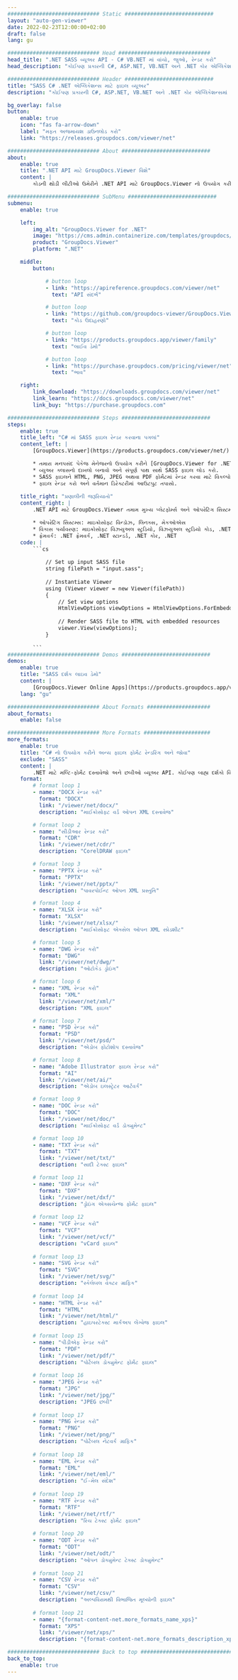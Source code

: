 ```yaml
---
############################# Static ############################
layout: "auto-gen-viewer"
date: 2022-02-23T12:00:00+02:00
draft: false
lang: gu

############################# Head #############################
head_title: ".NET SASS વ્યૂઅર API - C# VB.NET માં વાંચો, જુઓ, રેન્ડર કરો"
head_description: "કોઈપણ પ્રકારની C#, ASP.NET, VB.NET અને .NET કોર એપ્લિકેશન્સમાં SASS વાંચવા, રેન્ડર કરવા અને પ્રદર્શિત કરવા માટે .NET દસ્તાવેજ વ્યૂઅર API."

############################# Header ############################
title: "SASS C# .NET એપ્લિકેશન્સ માટે ફાઇલ વ્યૂઅર" 
description: "કોઈપણ પ્રકારની C#, ASP.NET, VB.NET અને .NET કોર એપ્લિકેશન્સમાં SASS ફાઇલ વાંચવા, રેન્ડર કરવા અને પ્રદર્શિત કરવા માટે .NET દસ્તાવેજ વ્યૂઅર API. સાચા ફોર્મેટિંગ અને લેઆઉટ સાથે રેન્ડર કરેલી ફાઇલોને HTML5, PDF અથવા કોડની કેટલીક લાઇનનો ઉપયોગ કરીને છબી તરીકે જુઓ." 

bg_overlay: false
button:
    enable: true
    icon: "fas fa-arrow-down"
    label: "મફત અજમાયશ ડાઉનલોડ કરો"
    link: "https://releases.groupdocs.com/viewer/net"

############################# About ############################
about:
    enable: true
    title: ".NET API માટે GroupDocs.Viewer વિશે" 
    content: |
        કોડની થોડી લીટીઓ ઉમેરીને .NET API માટે GroupDocs.Viewer નો ઉપયોગ કરીને તમારી .NET એપ્લિકેશન્સમાં 190+ લોકપ્રિય દસ્તાવેજ ફોર્મેટ જોવાનું શરૂ કરો. ડેવલપર્સ પીડીએફ, વર્ડ પ્રોસેસિંગ, એક્સેલ સ્પ્રેડશીટ, પ્રેઝન્ટેશન, વિઝિયો, પ્રોજેક્ટ, આઉટલુક અને અન્ય ઘણા લોકપ્રિય દસ્તાવેજ ફોર્મેટને HTML5, ઇમેજ અથવા પીડીએફ મોડમાં સરળતાથી પ્રદર્શિત કરી શકે છે. દસ્તાવેજનું રેન્ડરિંગ ઝડપી છે, મૂળ સ્રોત ફાઇલ જેવું જ છે, અને તેને વધારાના સોફ્ટવેર અથવા અન્ય કોઈપણ બાહ્ય પુસ્તકાલયોને ઇન્સ્ટોલ કરવાની જરૂર નથી.

############################# SubMenu ############################
submenu:
    enable: true

    left:
        img_alt: "GroupDocs.Viewer for .NET"
        image: "https://cms.admin.containerize.com/templates/groupdocs/images/product-logos/90x90-noborder/groupdocs-viewer-net.png"
        product: "GroupDocs.Viewer"
        platform: ".NET"

    middle:
        button:

            # button loop
            - link: "https://apireference.groupdocs.com/viewer/net"
              text: "API સંદર્ભ"

            # button loop
            - link: "https://github.com/groupdocs-viewer/GroupDocs.Viewer-for-.NET"
              text: "કોડ ઉદાહરણો"

            # button loop
            - link: "https://products.groupdocs.app/viewer/family"
              text: "લાઈવ ડેમો"

            # button loop
            - link: "https://purchase.groupdocs.com/pricing/viewer/net"
              text: "ભાવ"

    right:
        link_download: "https://downloads.groupdocs.com/viewer/net"
        link_learn: "https://docs.groupdocs.com/viewer/net"
        link_buy: "https://purchase.groupdocs.com"

############################# Steps ############################
steps:
    enable: true
    title_left: "C# માં SASS ફાઇલ રેન્ડર કરવાના પગલાં" 
    content_left: |
        [GroupDocs.Viewer](https://products.groupdocs.com/viewer/net/) વડે તમે SASS ને HTML, JPEG, PNG અથવા PDF માં થોડા પગલાંમાં રેન્ડર કરી શકો છો.

        * તમારા મનપસંદ પેકેજ મેનેજરનો ઉપયોગ કરીને [GroupDocs.Viewer for .NET](https://www.nuget.org/packages/groupdocs.viewer) ઇન્સ્ટોલ કરો. 
        * વ્યુઅર ક્લાસનો દાખલો બનાવો અને સંપૂર્ણ પાથ સાથે SASS ફાઇલ લોડ કરો. 
        * SASS ફાઇલને HTML, PNG, JPEG અથવા PDF ફોર્મેટમાં રેન્ડર કરવા માટે વિકલ્પો સેટ કરો. 
        * ફાઇલ રેન્ડર કરો અને વર્તમાન ડિરેક્ટરીમાં આઉટપુટ તપાસો. 
        
    title_right: "પ્રણાલીની જરૂરિયાતો" 
    content_right: |
        .NET API માટે GroupDocs.Viewer તમામ મુખ્ય પ્લેટફોર્મ્સ અને ઓપરેટિંગ સિસ્ટમ્સ પર સપોર્ટેડ છે. નીચે આપેલા કોડને અમલમાં મૂકતા પહેલા, કૃપા કરીને ખાતરી કરો કે તમારી પાસે તમારી સિસ્ટમ પર નીચેની પૂર્વજરૂરીયાતો ઇન્સ્ટોલ કરેલી છે.

        * ઓપરેટિંગ સિસ્ટમ્સ: માઇક્રોસોફ્ટ વિન્ડોઝ, લિનક્સ, મેકઓએસ 
        * વિકાસ પર્યાવરણ: માઇક્રોસોફ્ટ વિઝ્યુઅલ સ્ટુડિયો, વિઝ્યુઅલ સ્ટુડિયો કોડ, .NET CLI 
        * ફ્રેમવર્ક: .NET ફ્રેમવર્ક, .NET સ્ટાન્ડર્ડ, .NET કોર, .NET 
    code: |
        ```cs
                        
            // Set up input SASS file
            string filePath = "input.sass";
        
            // Instantiate Viewer
            using (Viewer viewer = new Viewer(filePath))
            {
            	// Set view options 
            	HtmlViewOptions viewOptions = HtmlViewOptions.ForEmbeddedResources();
                    
            	// Render SASS file to HTML with embedded resources
            	viewer.View(viewOptions);
            }
             
        ```
############################# Demos ############################
demos:
    enable: true
    title: "SASS દર્શક લાઇવ ડેમો"
    content: |
        [GroupDocs.Viewer Online Apps](https://products.groupdocs.app/viewer/sass) વેબસાઇટની મુલાકાત લઈને હમણાં SASS ફાઇલ જુઓ.
    lang: "gu"

############################# About Formats ####################
about_formats:
    enable: false

############################# More Formats #####################
more_formats:
    enable: true
    title: "C# નો ઉપયોગ કરીને અન્ય ફાઇલ ફોર્મેટ રેન્ડરિંગ અને જોવા"
    exclude: "SASS"
    content: |
        .NET માટે મલ્ટિ-ફોર્મેટ દસ્તાવેજો અને છબીઓ વ્યૂઅર API. કોઈપણ બાહ્ય દર્શકો વિના નીચે આપેલા કેટલાક લોકપ્રિય ફાઇલ ફોર્મેટ જુઓ.
    format: 
        # format loop 1
        - name: "DOCX રેન્ડર કરો"
          format: "DOCX"
          link: "/viewer/net/docx/"
          description: "માઈક્રોસોફ્ટ વર્ડ ઓપન XML દસ્તાવેજ" 

        # format loop 2
        - name: "સીડીઆર રેન્ડર કરો" 
          format: "CDR"
          link: "/viewer/net/cdr/"
          description: "CorelDRAW ફાઇલ" 

        # format loop 3
        - name: "PPTX રેન્ડર કરો"
          format: "PPTX"
          link: "/viewer/net/pptx/"
          description: "પાવરપોઈન્ટ ઓપન XML પ્રસ્તુતિ" 

        # format loop 4
        - name: "XLSX રેન્ડર કરો"
          format: "XLSX"
          link: "/viewer/net/xlsx/"
          description: "માઈક્રોસોફ્ટ એક્સેલ ઓપન XML સ્પ્રેડશીટ" 

        # format loop 5
        - name: "DWG રેન્ડર કરો"
          format: "DWG"
          link: "/viewer/net/dwg/"
          description: "ઓટોકેડ ડ્રોઇંગ"

        # format loop 6
        - name: "XML રેન્ડર કરો"
          format: "XML"
          link: "/viewer/net/xml/"
          description: "XML ફાઇલ"

        # format loop 7
        - name: "PSD રેન્ડર કરો"
          format: "PSD"
          link: "/viewer/net/psd/"
          description: "એડોબ ફોટોશોપ દસ્તાવેજ"

        # format loop 8
        - name: "Adobe Illustrator ફાઇલ રેન્ડર કરો"
          format: "AI"
          link: "/viewer/net/ai/"
          description: "એડોબ ઇલસ્ટ્રેટર આર્ટવર્ક"

        # format loop 9
        - name: "DOC રેન્ડર કરો"
          format: "DOC"
          link: "/viewer/net/doc/"
          description: "માઈક્રોસોફ્ટ વર્ડ ડોક્યુમેન્ટ" 

        # format loop 10
        - name: "TXT રેન્ડર કરો" 
          format: "TXT"
          link: "/viewer/net/txt/"
          description: "સાદી ટેક્સ્ટ ફાઇલ" 

        # format loop 11
        - name: "DXF રેન્ડર કરો" 
          format: "DXF"
          link: "/viewer/net/dxf/"
          description: "ડ્રોઇંગ એક્સચેન્જ ફોર્મેટ ફાઇલ"  
          
        # format loop 12
        - name: "VCF રેન્ડર કરો"
          format: "VCF"
          link: "/viewer/net/vcf/"
          description: "vCard ફાઇલ"  
              
        # format loop 13
        - name: "SVG રેન્ડર કરો"
          format: "SVG"
          link: "/viewer/net/svg/"
          description: "સ્કેલેબલ વેક્ટર ગ્રાફિક" 
          
        # format loop 14
        - name: "HTML રેન્ડર કરો"
          format: "HTML"
          link: "/viewer/net/html/"
          description: "હાઇપરટેક્સ્ટ માર્કઅપ લેંગ્વેજ ફાઇલ" 
          
        # format loop 15
        - name: "પીડીએફ રેન્ડર કરો"
          format: "PDF"
          link: "/viewer/net/pdf/"
          description: "પોર્ટેબલ ડોક્યુમેન્ટ ફોર્મેટ ફાઇલ"
          
        # format loop 16
        - name: "JPEG રેન્ડર કરો"
          format: "JPG"
          link: "/viewer/net/jpg/"
          description: "JPEG છબી"
          
        # format loop 17
        - name: "PNG રેન્ડર કરો"
          format: "PNG"
          link: "/viewer/net/png/"
          description: "પોર્ટેબલ નેટવર્ક ગ્રાફિક" 
          
        # format loop 18
        - name: "EML રેન્ડર કરો"
          format: "EML"
          link: "/viewer/net/eml/"
          description: "ઈ-મેલ સંદેશ" 
          
        # format loop 19
        - name: "RTF રેન્ડર કરો"
          format: "RTF"
          link: "/viewer/net/rtf/"
          description: "રિચ ટેક્સ્ટ ફોર્મેટ ફાઇલ" 
          
        # format loop 20
        - name: "ODT રેન્ડર કરો"
          format: "ODT"
          link: "/viewer/net/odt/"
          description: "ઓપન ડોક્યુમેન્ટ ટેક્સ્ટ ડોક્યુમેન્ટ" 
          
        # format loop 21
        - name: "CSV રેન્ડર કરો"
          format: "CSV"
          link: "/viewer/net/csv/"
          description: "અલ્પવિરામથી વિભાજિત મૂલ્યોની ફાઇલ" 
          
        # format loop 21
        - name: "{format-content-net.more_formats_name_xps}"
          format: "XPS"
          link: "/viewer/net/xps/"
          description: "{format-content-net.more_formats_description_xps}" 

############################# Back to top ###############################
back_to_top:
    enable: true
---
```

